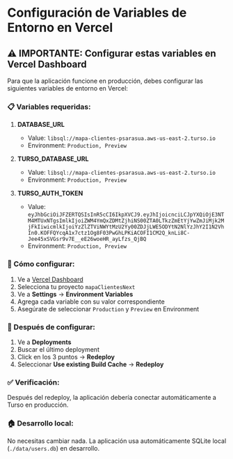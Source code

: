# Configuración de Variables de Entorno en Vercel

## ⚠️ IMPORTANTE: Configurar estas variables en Vercel Dashboard

Para que la aplicación funcione en producción, debes configurar las siguientes variables de entorno en Vercel:

### 📋 Variables requeridas:

1. **DATABASE_URL**
   - Value: `libsql://mapa-clientes-psarasua.aws-us-east-2.turso.io`
   - Environment: `Production, Preview`

2. **TURSO_DATABASE_URL** 
   - Value: `libsql://mapa-clientes-psarasua.aws-us-east-2.turso.io`
   - Environment: `Production, Preview`

3. **TURSO_AUTH_TOKEN**
   - Value: `eyJhbGciOiJFZERTQSIsInR5cCI6IkpXVCJ9.eyJhIjoicnciLCJpYXQiOjE3NTM4MTUxNTgsImlkIjoiZWM4YmQxZDMtZjhiNS00ZTA0LTkzZmEtYjYwZmJiMjk2MjFkIiwicmlkIjoiYzZlZTViNWYtMzU2Yy00ZDJjLWE5ODYtN2NlYzJhY2I1N2VhIn0.KOFFQYcqA1x7ctz1Og8F03PwGhLPKiACOFI1CM2Q_knLi8C-Jee45xSVGsr9v7E__eE26woeHR_ayLfzs_QjBQ`
   - Environment: `Production, Preview`

### 🔧 Cómo configurar:

1. Ve a [Vercel Dashboard](https://vercel.com/dashboard)
2. Selecciona tu proyecto `mapaClientesNext`
3. Ve a **Settings** → **Environment Variables**
4. Agrega cada variable con su valor correspondiente
5. Asegúrate de seleccionar `Production` y `Preview` en Environment

### 🔄 Después de configurar:

1. Ve a **Deployments**
2. Buscar el último deployment
3. Click en los 3 puntos → **Redeploy**
4. Seleccionar **Use existing Build Cache** → **Redeploy**

### ✅ Verificación:

Después del redeploy, la aplicación debería conectar automáticamente a Turso en producción.

### 🏠 Desarrollo local:

No necesitas cambiar nada. La aplicación usa automáticamente SQLite local (`./data/users.db`) en desarrollo.
